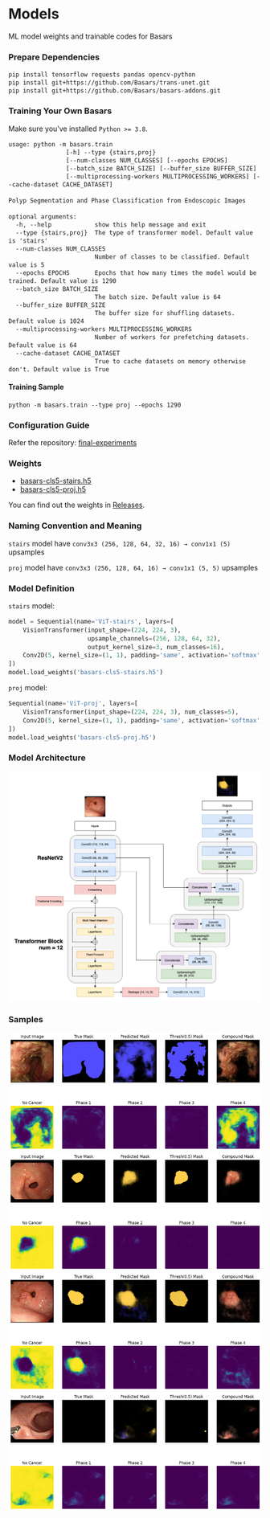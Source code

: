 # Models

ML model weights and trainable codes for Basars

### Prepare Dependencies
```
pip install tensorflow requests pandas opencv-python
pip install git+https://github.com/Basars/trans-unet.git
pip install git+https://github.com/Basars/basars-addons.git
```

### Training Your Own Basars

Make sure you've installed `Python >= 3.8`.
```
usage: python -m basars.train 
                [-h] --type {stairs,proj}
                [--num-classes NUM_CLASSES] [--epochs EPOCHS] 
                [--batch_size BATCH_SIZE] [--buffer_size BUFFER_SIZE]
                [--multiprocessing-workers MULTIPROCESSING_WORKERS] [--cache-dataset CACHE_DATASET]

Polyp Segmentation and Phase Classification from Endoscopic Images

optional arguments:
  -h, --help            show this help message and exit
  --type {stairs,proj}  The type of transformer model. Default value is 'stairs'
  --num-classes NUM_CLASSES
                        Number of classes to be classified. Default value is 5
  --epochs EPOCHS       Epochs that how many times the model would be trained. Default value is 1290
  --batch_size BATCH_SIZE
                        The batch size. Default value is 64
  --buffer_size BUFFER_SIZE
                        The buffer size for shuffling datasets. Default value is 1024
  --multiprocessing-workers MULTIPROCESSING_WORKERS
                        Number of workers for prefetching datasets. Default value is 64
  --cache-dataset CACHE_DATASET
                        True to cache datasets on memory otherwise don't. Default value is True
```
#### Training Sample
```
python -m basars.train --type proj --epochs 1290
```


### Configuration Guide
Refer the repository: [final-experiments](https://github.com/Basars/final-experiments)

### Weights

- [basars-cls5-stairs.h5](https://github.com/Basars/models/releases/download/v1.0/basars-cls5-stairs.h5)
- [basars-cls5-proj.h5](https://github.com/Basars/models/releases/download/v1.0/basars-cls5-proj.h5)

You can find out the weights in [Releases](https://github.com/Basars/models/releases).

### Naming Convention and Meaning

`stairs` model have `conv3x3 (256, 128, 64, 32, 16) → conv1x1 (5)` upsamples

`proj` model have `conv3x3 (256, 128, 64, 16) → conv1x1 (5, 5)` upsamples

### Model Definition

`stairs` model:
```python
model = Sequential(name='ViT-stairs', layers=[
    VisionTransformer(input_shape=(224, 224, 3),
                      upsample_channels=(256, 128, 64, 32),
                      output_kernel_size=3, num_classes=16),
    Conv2D(5, kernel_size=(1, 1), padding='same', activation='softmax', use_bias=False)
])
model.load_weights('basars-cls5-stairs.h5')
```

`proj` model:
```python
Sequential(name='ViT-proj', layers=[
    VisionTransformer(input_shape=(224, 224, 3), num_classes=5),
    Conv2D(5, kernel_size=(1, 1), padding='same', activation='softmax', use_bias=False)
])
model.load_weights('basars-cls5-proj.h5')
```

### Model Architecture
![architecture](https://github.com/Basars/models/blob/main/static/architecture.png)

### Samples

<p align='center'>
  <img alt='sample0' src="https://github.com/Basars/models/blob/main/static/r0.png">
  <img alt='sample1' src="https://github.com/Basars/models/blob/main/static/r1.png">
  <img alt='sample2' src="https://github.com/Basars/models/blob/main/static/r2.png">
  <img alt='sample3' src="https://github.com/Basars/models/blob/main/static/r3.png">
</p>